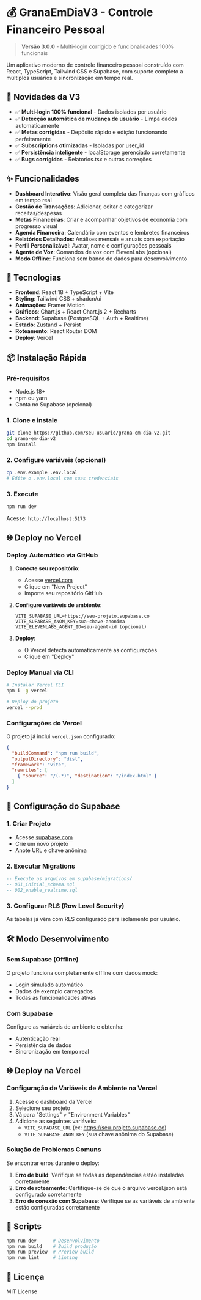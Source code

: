 # 💰 GranaEmDiaV3 - Controle Financeiro Pessoal

> **Versão 3.0.0** - Multi-login corrigido e funcionalidades 100% funcionais

Um aplicativo moderno de controle financeiro pessoal construído com React, TypeScript, Tailwind CSS e Supabase, com suporte completo a múltiplos usuários e sincronização em tempo real.

## 🎉 Novidades da V3

- ✅ **Multi-login 100% funcional** - Dados isolados por usuário
- ✅ **Detecção automática de mudança de usuário** - Limpa dados automaticamente
- ✅ **Metas corrigidas** - Depósito rápido e edição funcionando perfeitamente
- ✅ **Subscriptions otimizadas** - Isoladas por user_id
- ✅ **Persistência inteligente** - localStorage gerenciado corretamente
- ✅ **Bugs corrigidos** - Relatorios.tsx e outras correções

## ✨ Funcionalidades

- **Dashboard Interativo**: Visão geral completa das finanças com gráficos em tempo real
- **Gestão de Transações**: Adicionar, editar e categorizar receitas/despesas
- **Metas Financeiras**: Criar e acompanhar objetivos de economia com progresso visual
- **Agenda Financeira**: Calendário com eventos e lembretes financeiros
- **Relatórios Detalhados**: Análises mensais e anuais com exportação
- **Perfil Personalizável**: Avatar, nome e configurações pessoais
- **Agente de Voz**: Comandos de voz com ElevenLabs (opcional)
- **Modo Offline**: Funciona sem banco de dados para desenvolvimento

## 🚀 Tecnologias

- **Frontend**: React 18 + TypeScript + Vite
- **Styling**: Tailwind CSS + shadcn/ui
- **Animações**: Framer Motion
- **Gráficos**: Chart.js + React Chart.js 2 + Recharts
- **Backend**: Supabase (PostgreSQL + Auth + Realtime)
- **Estado**: Zustand + Persist
- **Roteamento**: React Router DOM
- **Deploy**: Vercel

## 📦 Instalação Rápida

### Pré-requisitos
- Node.js 18+
- npm ou yarn
- Conta no Supabase (opcional)

### 1. Clone e instale
```bash
git clone https://github.com/seu-usuario/grana-em-dia-v2.git
cd grana-em-dia-v2
npm install
```

### 2. Configure variáveis (opcional)
```bash
cp .env.example .env.local
# Edite o .env.local com suas credenciais
```

### 3. Execute
```bash
npm run dev
```

Acesse: `http://localhost:5173`

## 🌐 Deploy no Vercel

### Deploy Automático via GitHub

1. **Conecte seu repositório**:
   - Acesse [vercel.com](https://vercel.com)
   - Clique em "New Project"
   - Importe seu repositório GitHub

2. **Configure variáveis de ambiente**:
   ```env
   VITE_SUPABASE_URL=https://seu-projeto.supabase.co
   VITE_SUPABASE_ANON_KEY=sua-chave-anonima
   VITE_ELEVENLABS_AGENT_ID=seu-agent-id (opcional)
   ```

3. **Deploy**:
   - O Vercel detecta automaticamente as configurações
   - Clique em "Deploy"

### Deploy Manual via CLI

```bash
# Instalar Vercel CLI
npm i -g vercel

# Deploy do projeto
vercel --prod
```

### Configurações do Vercel

O projeto já inclui `vercel.json` configurado:

```json
{
  "buildCommand": "npm run build",
  "outputDirectory": "dist", 
  "framework": "vite",
  "rewrites": [
    { "source": "/(.*)", "destination": "/index.html" }
  ]
}
```

## 🔧 Configuração do Supabase

### 1. Criar Projeto
- Acesse [supabase.com](https://supabase.com)
- Crie um novo projeto
- Anote URL e chave anônima

### 2. Executar Migrations
```sql
-- Execute os arquivos em supabase/migrations/
-- 001_initial_schema.sql
-- 002_enable_realtime.sql
```

### 3. Configurar RLS (Row Level Security)
As tabelas já vêm com RLS configurado para isolamento por usuário.

## 🛠️ Modo Desenvolvimento

### Sem Supabase (Offline)
O projeto funciona completamente offline com dados mock:
- Login simulado automático
- Dados de exemplo carregados
- Todas as funcionalidades ativas

### Com Supabase
Configure as variáveis de ambiente e obtenha:
- Autenticação real
- Persistência de dados
- Sincronização em tempo real

## 🌐 Deploy na Vercel

### Configuração de Variáveis de Ambiente na Vercel

1. Acesse o dashboard da Vercel
2. Selecione seu projeto
3. Vá para "Settings" > "Environment Variables"
4. Adicione as seguintes variáveis:
   - `VITE_SUPABASE_URL` (ex: https://seu-projeto.supabase.co)
   - `VITE_SUPABASE_ANON_KEY` (sua chave anônima do Supabase)

### Solução de Problemas Comuns

Se encontrar erros durante o deploy:

1. **Erro de build**: Verifique se todas as dependências estão instaladas corretamente
2. **Erro de roteamento**: Certifique-se de que o arquivo vercel.json está configurado corretamente
3. **Erro de conexão com Supabase**: Verifique se as variáveis de ambiente estão configuradas corretamente

## 🔧 Scripts

```bash
npm run dev      # Desenvolvimento
npm run build    # Build produção
npm run preview  # Preview build
npm run lint     # Linting
```

## 📄 Licença

MIT License